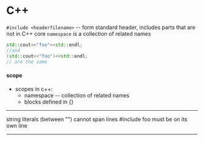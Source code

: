 # C++

`#include <headerfilename>` -- form standard header, includes parts that are not in C++ core
`namespace` is a collection of related names
```C++
std::cout<<"foo"<<std::endl;
//and
(std::cout<<"foo")<<std::endl;
// are the same
```
#### scope
* scopes in c++:
  * namespace -- collection of related names
  * blocks defined in {}

----
string literals (between "") cannot span lines
#include foo must be on its own line

----
